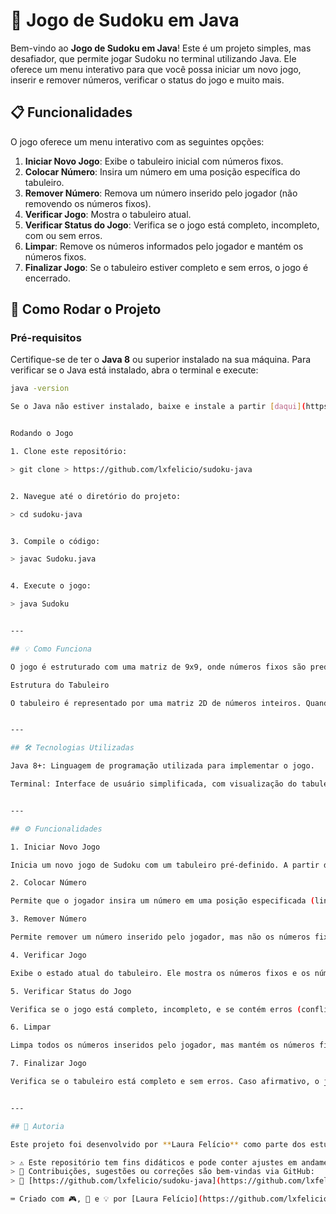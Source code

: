 # 🧩 Jogo de Sudoku em Java

Bem-vindo ao **Jogo de Sudoku em Java**! Este é um projeto simples, mas desafiador, que permite jogar Sudoku no terminal utilizando Java. Ele oferece um menu interativo para que você possa iniciar um novo jogo, inserir e remover números, verificar o status do jogo e muito mais.

## 📋 Funcionalidades

O jogo oferece um menu interativo com as seguintes opções:

1. **Iniciar Novo Jogo**: Exibe o tabuleiro inicial com números fixos.
2. **Colocar Número**: Insira um número em uma posição específica do tabuleiro.
3. **Remover Número**: Remova um número inserido pelo jogador (não removendo os números fixos).
4. **Verificar Jogo**: Mostra o tabuleiro atual.
5. **Verificar Status do Jogo**: Verifica se o jogo está completo, incompleto, com ou sem erros.
6. **Limpar**: Remove os números informados pelo jogador e mantém os números fixos.
7. **Finalizar Jogo**: Se o tabuleiro estiver completo e sem erros, o jogo é encerrado.


## 🚀 Como Rodar o Projeto

### Pré-requisitos

Certifique-se de ter o **Java 8** ou superior instalado na sua máquina. Para verificar se o Java está instalado, abra o terminal e execute:

```bash
java -version

Se o Java não estiver instalado, baixe e instale a partir [daqui](https://www.oracle.com/java/technologies/downloads/#java11).


Rodando o Jogo

1. Clone este repositório:

> git clone > https://github.com/lxfelicio/sudoku-java


2. Navegue até o diretório do projeto:

> cd sudoku-java


3. Compile o código:

> javac Sudoku.java


4. Execute o jogo:

> java Sudoku


---

## 💡 Como Funciona

O jogo é estruturado com uma matriz de 9x9, onde números fixos são predefinidos e os jogadores podem preencher as posições vazias. As regras do Sudoku são aplicadas, como a restrição de não permitir números duplicados em uma linha, coluna ou bloco 3x3.

Estrutura do Tabuleiro

O tabuleiro é representado por uma matriz 2D de números inteiros. Quando um número é fixo (predefinido no início), ele não pode ser alterado ou removido. O objetivo é preencher o tabuleiro de forma que todas as linhas, colunas e blocos 3x3 contenham os números de 1 a 9 sem repetições.


---

## 🛠️ Tecnologias Utilizadas

Java 8+: Linguagem de programação utilizada para implementar o jogo.

Terminal: Interface de usuário simplificada, com visualização do tabuleiro no terminal.


---

## ⚙️ Funcionalidades

1. Iniciar Novo Jogo

Inicia um novo jogo de Sudoku com um tabuleiro pré-definido. A partir do momento que o jogo começa, você pode interagir com ele.

2. Colocar Número

Permite que o jogador insira um número em uma posição especificada (linha e coluna), validando se a posição está disponível.

3. Remover Número

Permite remover um número inserido pelo jogador, mas não os números fixos. Caso o jogador tente remover um número fixo, o sistema avisa.

4. Verificar Jogo

Exibe o estado atual do tabuleiro. Ele mostra os números fixos e os números inseridos pelo jogador, com separações por blocos 3x3.

5. Verificar Status do Jogo

Verifica se o jogo está completo, incompleto, e se contém erros (conflitos entre números). A função valida se o Sudoku está correto de acordo com as regras.

6. Limpar

Limpa todos os números inseridos pelo jogador, mas mantém os números fixos intactos.

7. Finalizar Jogo

Verifica se o tabuleiro está completo e sem erros. Caso afirmativo, o jogo é finalizado e o jogador é parabenizado.


---

## 🧠 Autoria

Este projeto foi desenvolvido por **Laura Felício** como parte dos estudos em Java, POO, construção de aplicações lógicas via terminal e para a conclusão do desafio de projeto **“Criando o Jogo do Sudoku em Java”**, ministrado por José Luiz Abreu Cardoso Junior (https://github.com/juniorjrjl) e oferecido pela plataforma **DIO**.

> ⚠️ Este repositório tem fins didáticos e pode conter ajustes em andamento.  
> 💬 Contribuições, sugestões ou correções são bem-vindas via GitHub:
> 🔗 [https://github.com/lxfelicio/sudoku-java](https://github.com/lxfelicio/sudoku-java)

⌨️ Criado com 🎮, 🧩 e 💡 por [Laura Felício](https://github.com/lxfelicio)
